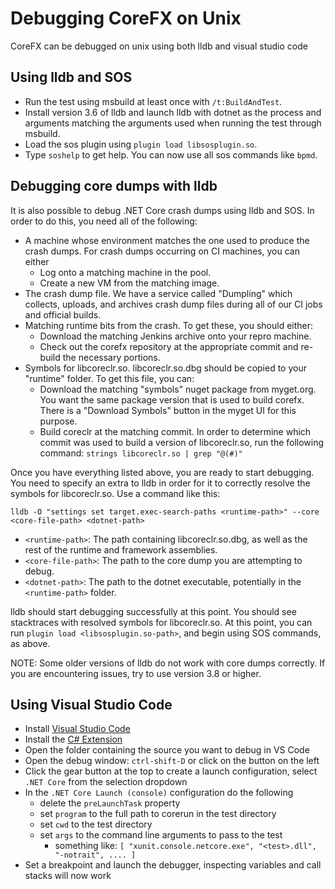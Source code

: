 Debugging CoreFX on Unix
==========================

CoreFX can be debugged on unix using both lldb and visual studio code

## Using lldb and SOS

- Run the test using msbuild at least once with `/t:BuildAndTest`.
- Install version 3.6 of lldb and launch lldb with dotnet as the process and arguments matching the arguments used when running the test through msbuild.
- Load the sos plugin using `plugin load libsosplugin.so`.
- Type `soshelp` to get help. You can now use all sos commands like `bpmd`.

## Debugging core dumps with lldb

It is also possible to debug .NET Core crash dumps using lldb and SOS. In order to do this, you need all of the following:

- A machine whose environment matches the one used to produce the crash dumps. For crash dumps occurring on CI machines, you can either
  - Log onto a matching machine in the pool.
  - Create a new VM from the matching image.
- The crash dump file. We have a service called "Dumpling" which collects, uploads, and archives crash dump files during all of our CI jobs and official builds.
- Matching runtime bits from the crash. To get these, you should either:
  - Download the matching Jenkins archive onto your repro machine.
  - Check out the corefx repository at the appropriate commit and re-build the necessary portions.
- Symbols for libcoreclr.so. libcoreclr.so.dbg should be copied to your "runtime" folder. To get this file, you can:
  - Download the matching "symbols" nuget package from myget.org. You want the same package version that is used to build corefx. There is a "Download Symbols" button in the myget UI for this purpose.
  - Build coreclr at the matching commit. In order to determine which commit was used to build a version of libcoreclr.so, run the following command:
    `strings libcoreclr.so | grep "@(#)"`

Once you have everything listed above, you are ready to start debugging. You need to specify an extra to lldb in order for it to correctly resolve the symbols for libcoreclr.so. Use a command like this:

```
lldb -O "settings set target.exec-search-paths <runtime-path>" --core <core-file-path> <dotnet-path>
```

- `<runtime-path>`: The path containing libcoreclr.so.dbg, as well as the rest of the runtime and framework assemblies.
- `<core-file-path>`: The path to the core dump you are attempting to debug.
- `<dotnet-path>`: The path to the dotnet executable, potentially in the `<runtime-path>` folder.

lldb should start debugging successfully at this point. You should see stacktraces with resolved symbols for libcoreclr.so. At this point, you can run `plugin load <libsosplugin.so-path>`, and begin using SOS commands, as above.

NOTE: Some older versions of lldb do not work with core dumps correctly. If you are encountering issues, try to use version 3.8 or higher.

## Using Visual Studio Code

- Install [Visual Studio Code](https://code.visualstudio.com/)
- Install the [C# Extension](https://marketplace.visualstudio.com/items?itemName=ms-vscode.csharp)
- Open the folder containing the source you want to debug in VS Code
- Open the debug window: `ctrl-shift-D` or click on the button on the left
- Click the gear button at the top to create a launch configuration, select `.NET Core` from the selection dropdown
- In the `.NET Core Launch (console)` configuration do the following
  - delete the `preLaunchTask` property
  - set `program` to the full path to corerun in the test directory
  - set `cwd` to the test directory
  - set `args` to the command line arguments to pass to the test
    - something like: `[ "xunit.console.netcore.exe", "<test>.dll", "-notrait", .... ]`
- Set a breakpoint and launch the debugger, inspecting variables and call stacks will now work
